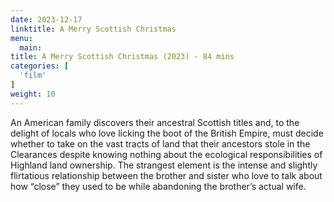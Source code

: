 ```yaml
---
date: 2023-12-17
linktitle: A Merry Scottish Christmas
menu:
  main:
title: A Merry Scottish Christmas (2023) - 84 mins
categories: [
  'film'
]
weight: 10
---
```


An American family discovers their ancestral Scottish titles and, to the delight of locals who love licking the boot of the British Empire, must decide whether to take on the vast tracts of land that their ancestors stole in the Clearances despite knowing nothing about the ecological responsibilities of Highland land ownership. The strangest element is the intense and slightly flirtatious relationship between the brother and sister who love to talk about how “close” they used to be while abandoning the brother’s actual wife. 
